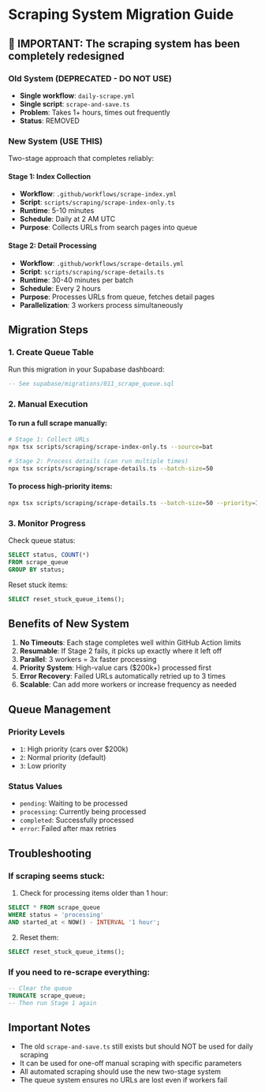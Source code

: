 # Scraping System Migration Guide

## 🚨 IMPORTANT: The scraping system has been completely redesigned

### Old System (DEPRECATED - DO NOT USE)
- **Single workflow**: `daily-scrape.yml`
- **Single script**: `scrape-and-save.ts`
- **Problem**: Takes 1+ hours, times out frequently
- **Status**: REMOVED

### New System (USE THIS)
Two-stage approach that completes reliably:

#### Stage 1: Index Collection
- **Workflow**: `.github/workflows/scrape-index.yml`
- **Script**: `scripts/scraping/scrape-index-only.ts`
- **Runtime**: 5-10 minutes
- **Schedule**: Daily at 2 AM UTC
- **Purpose**: Collects URLs from search pages into queue

#### Stage 2: Detail Processing
- **Workflow**: `.github/workflows/scrape-details.yml`
- **Script**: `scripts/scraping/scrape-details.ts`
- **Runtime**: 30-40 minutes per batch
- **Schedule**: Every 2 hours
- **Purpose**: Processes URLs from queue, fetches detail pages
- **Parallelization**: 3 workers process simultaneously

## Migration Steps

### 1. Create Queue Table
Run this migration in your Supabase dashboard:
```sql
-- See supabase/migrations/011_scrape_queue.sql
```

### 2. Manual Execution

#### To run a full scrape manually:
```bash
# Stage 1: Collect URLs
npx tsx scripts/scraping/scrape-index-only.ts --source=bat

# Stage 2: Process details (can run multiple times)
npx tsx scripts/scraping/scrape-details.ts --batch-size=50
```

#### To process high-priority items:
```bash
npx tsx scripts/scraping/scrape-details.ts --batch-size=50 --priority=1
```

### 3. Monitor Progress

Check queue status:
```sql
SELECT status, COUNT(*)
FROM scrape_queue
GROUP BY status;
```

Reset stuck items:
```sql
SELECT reset_stuck_queue_items();
```

## Benefits of New System

1. **No Timeouts**: Each stage completes well within GitHub Action limits
2. **Resumable**: If Stage 2 fails, it picks up exactly where it left off
3. **Parallel**: 3 workers = 3x faster processing
4. **Priority System**: High-value cars ($200k+) processed first
5. **Error Recovery**: Failed URLs automatically retried up to 3 times
6. **Scalable**: Can add more workers or increase frequency as needed

## Queue Management

### Priority Levels
- `1`: High priority (cars over $200k)
- `2`: Normal priority (default)
- `3`: Low priority

### Status Values
- `pending`: Waiting to be processed
- `processing`: Currently being processed
- `completed`: Successfully processed
- `error`: Failed after max retries

## Troubleshooting

### If scraping seems stuck:
1. Check for processing items older than 1 hour:
```sql
SELECT * FROM scrape_queue
WHERE status = 'processing'
AND started_at < NOW() - INTERVAL '1 hour';
```

2. Reset them:
```sql
SELECT reset_stuck_queue_items();
```

### If you need to re-scrape everything:
```sql
-- Clear the queue
TRUNCATE scrape_queue;
-- Then run Stage 1 again
```

## Important Notes

- The old `scrape-and-save.ts` still exists but should NOT be used for daily scraping
- It can be used for one-off manual scraping with specific parameters
- All automated scraping should use the new two-stage system
- The queue system ensures no URLs are lost even if workers fail